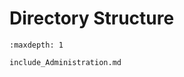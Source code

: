 # Directory Structure

<!--[Administration](../DirectoryReferences/Administration.md)
## Composition
## Utilities-->

```{toctree}
:maxdepth: 1

include_Administration.md

```
